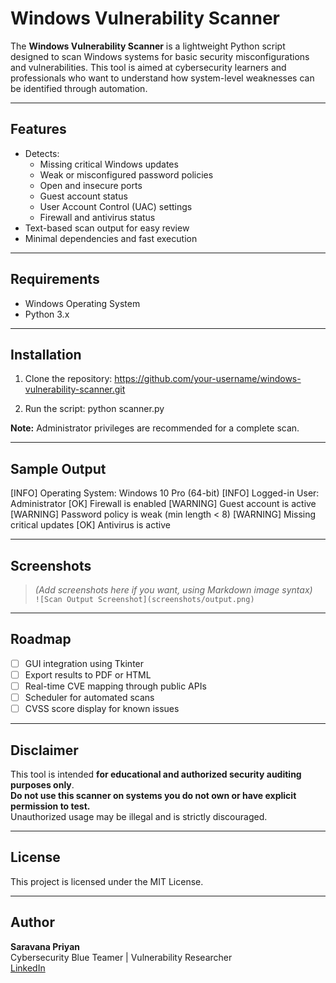 # Windows Vulnerability Scanner

The **Windows Vulnerability Scanner** is a lightweight Python script designed to scan Windows systems for basic security misconfigurations 
and vulnerabilities. This tool is aimed at cybersecurity learners and professionals who want to understand how system-level weaknesses
can be identified through automation.

---

## Features

- Detects:
  - Missing critical Windows updates
  - Weak or misconfigured password policies
  - Open and insecure ports
  - Guest account status
  - User Account Control (UAC) settings
  - Firewall and antivirus status
- Text-based scan output for easy review
- Minimal dependencies and fast execution

---

## Requirements

- Windows Operating System
- Python 3.x

---

## Installation

1. Clone the repository:
https://github.com/your-username/windows-vulnerability-scanner.git

2. Run the script:
python scanner.py


**Note:** Administrator privileges are recommended for a complete scan.

---

## Sample Output
[INFO] Operating System: Windows 10 Pro (64-bit)
[INFO] Logged-in User: Administrator
[OK] Firewall is enabled
[WARNING] Guest account is active
[WARNING] Password policy is weak (min length < 8)
[WARNING] Missing critical updates
[OK] Antivirus is active


---

## Screenshots

> *(Add screenshots here if you want, using Markdown image syntax)*  
> `![Scan Output Screenshot](screenshots/output.png)`

---

## Roadmap

- [ ] GUI integration using Tkinter
- [ ] Export results to PDF or HTML
- [ ] Real-time CVE mapping through public APIs
- [ ] Scheduler for automated scans
- [ ] CVSS score display for known issues

---

## Disclaimer

This tool is intended **for educational and authorized security auditing purposes only**.  
**Do not use this scanner on systems you do not own or have explicit permission to test.**  
Unauthorized usage may be illegal and is strictly discouraged.

---

## License

This project is licensed under the MIT License.  

---

## Author

**Saravana Priyan**  
Cybersecurity Blue Teamer | Vulnerability Researcher  
[LinkedIn](https://www.linkedin.com/) 


